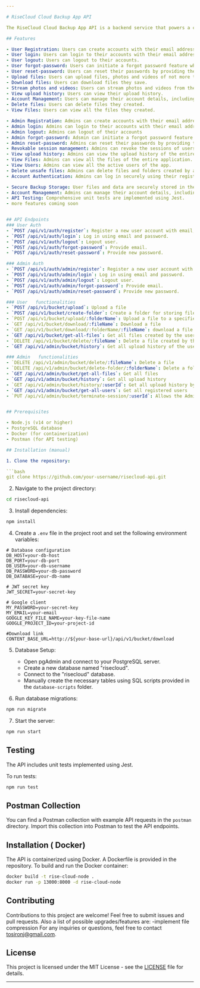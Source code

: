 ```yaml
---

# RiseCloud Cloud Backup App API

The RiseCloud Cloud Backup App API is a backend service that powers a cloud backup system. It allows users to securely create accounts and manage their backups in the cloud. This API is built using TypeScript, Node.js, Express, PostgreSQL, and Jest for testing.

## Features

- User Registration: Users can create accounts with their email address, password, and full name.
- User login: Users can login to their accounts with their email address and password.
- User logout: Users can logout to their accounts.
- User forgot-password: Users can initiate a forgot password feature which sends an authentication token to their provided emails.
- User reset-password: Users can reset their passwords by providing the authenticated token sent to their email and thereafter receive a confirmatory email.
- Upload files: Users can upload files, photos and videos of not more than 200mb.
- Download files: Users can download files they save.
- Stream photos and videos: Users can stream photos and videos from the cloud.
- View upload history: Users can view their upload history.
- Account Management: Users can manage their account details, including password reset.
- Delete files: Users can delete files they created.
- View Files: Users can view all the files they created.

- Admin Registration: Admins can create accounts with their email address, password, and full name.
- Admin login: Admins can login to their accounts with their email address and password.
- Admin logout: Admins can logout of their accounts  
- Admin forgot-password: Adsmin can initiate a forgot password feature which sends an authentication token to their provided emails.
- Admin reset-password: Admins can reset their passwords by providing the authenticated token sent to their email and thereafter receive a confirmatory email.
- Revokable session management: Admins can revoke the sessions of users with their id.
- View upload history: Admins can view the upload history of the entire application as well as the upload history of a single user.
- View Files: Admins can view all the files of the entire application.
- View Users: Admins can view all the active users of the app.
- Delete unsafe files: Admins can delete files and folders created by any user deemed unsafe
- Account Authentication: Admins can log in securely using their registered credentials.

- Secure Backup Storage: User files and data are securely stored in the cloud.
- Account Management: Admins can manage their account details, including password reset.
- API Testing: Comprehensive unit tests are implemented using Jest.
- more features coming soon


## API Endpoints
### User Auth
- `POST /api/v1/auth/register`: Register a new user account with email, password, and full name.
- `POST /api/v1/auth/login`: Log in using email and password.
- `POST /api/v1/auth/logout`: Logout user.
- `POST /api/v1/auth/forgot-password`: Provide email.
- `POST /api/v1/auth/reset-password`: Provide new password.

### Admin Auth
- `POST /api/v1/auth/admin/register`: Register a new user account with email, password, and full name.
- `POST /api/v1/auth/admin/login`: Log in using email and password.
- `POST /api/v1/auth/admin/logout`: Logout user.
- `POST /api/v1/auth/admin/forgot-password`: Provide email.
- `POST /api/v1/auth/admin/reset-password`: Provide new password.

### User   functionalities
- `POST /api/v1/bucket/upload`: Upload a file 
- `POST /api/v1/bucket/create-folder`: Create a folder for storing files 
- `POST /api/v1/bucket/upload/:folderName`: Upload a file to a specified folder from the req.body with the name folderName
- `GET /api/v1/bucket/download/:fileName`: Download a file 
- `GET /api/v1/bucket/download/:folderName/:fileName`: download a file from a specidied folder 
- `GET /api/v1/bucket/get-all-files`: Get all files created by the user 
- `DELETE /api/v1/bucket/delete/:fileName`: Delete a file created by the user 
- `GET /api/v1/admin/bucket/history`: Get all upload history of the user

### Admin   functionalities
- `DELETE /api/v1/admin/bucket/delete/:fileName`: Delete a file 
- `DELETE /api/v1/admin/bucket/delete-folder/:folderName`: Delete a folder and all files in it... Should be used with caution 
- `GET /api/v1/admin/bucket/get-all-files`: Get all files 
- `GET /api/v1/admin/bucket/history`: Get all upload history
- `GET /api/v1/admin/bucket/history/:userId`: Get all upload history by a user
- `GET /api/v1/admin/bucket/get-all-users`: Get all registered users 
- `PUT /api/v1/admin/bucket/terminate-session/:userId`: Allows the Admin to revoke a users session 


## Prerequisites

- Node.js (v14 or higher)
- PostgreSQL database
- Docker (for containerization)
- Postman (for API testing)

## Installation (manual)

1. Clone the repository:

```bash
git clone https://github.com/your-username/risecloud-api.git
```

2. Navigate to the project directory:

```bash
cd risecloud-api
```

3. Install dependencies:

```bash
npm install
```

4. Create a `.env` file in the project root and set the following environment variables:

```env
# Database configuration
DB_HOST=your-db-host
DB_PORT=your-db-port
DB_USER=your-db-username
DB_PASSWORD=your-db-password
DB_DATABASE=your-db-name

# JWT secret key
JWT_SECRET=your-secret-key

# Google client
MY_PASSWORD=your-secret-key
MY_EMAIL=your-email
GOOGLE_KEY_FILE_NAME=your-key-file-name
GOOGLE_PROJECT_ID=your-project-id

#Download link
CONTENT_BASE_URL=http://${your-base-url}/api/v1/bucket/download
```

5. Database Setup:

   - Open pgAdmin and connect to your PostgreSQL server.
   - Create a new database named "risecloud".
   - Connect to the "risecloud" database.
   - Manually create the necessary tables using SQL scripts provided in the `database-scripts` folder.

6. Run database migrations:

```bash
npm run migrate
```

7. Start the server:

```bash
npm run start
```


## Testing

The API includes unit tests implemented using Jest.

To run tests:

```bash
npm run test
```

## Postman Collection

You can find a Postman collection with example API requests in the `postman` directory. Import this collection into Postman to test the API endpoints.

## Installation ( Docker) 

The API is containerized using Docker. A Dockerfile is provided in the repository. To build and run the Docker container:

```bash
docker build -t rise-cloud-node .
docker run -p 13000:8000 -d rise-cloud-node
```

## Contributing

Contributions to this project are welcome! Feel free to submit issues and pull requests.
Also a list of possible upgrades/features are:
-implement file compression
For any inquiries or questions, feel free to contact [tosironj@gmail.com](mailto:tosironj@gmail.com).
## License

This project is licensed under the MIT License - see the [LICENSE](LICENSE) file for details.

---
```


 

